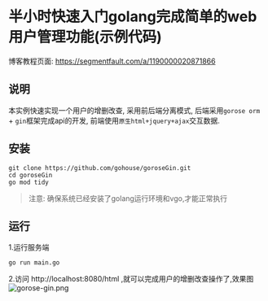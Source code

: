 # 半小时快速入门golang完成简单的web用户管理功能(示例代码)
博客教程页面: https://segmentfault.com/a/1190000020871866

## 说明
本实例快速实现一个用户的增删改查, 采用前后端分离模式, 后端采用`gorose orm` + `gin`框架完成api的开发, 前端使用`原生html+jquery+ajax`交互数据. 

## 安装
```shell script
git clone https://github.com/gohouse/goroseGin.git
cd goroseGin
go mod tidy
```
> 注意: 确保系统已经安装了golang运行环境和vgo,才能正常执行

## 运行
1.运行服务端
```shell script
go run main.go
```

2.访问 http://localhost:8080/html ,就可以完成用户的增删改查操作了,效果图  
![gorose-gin.png](https://i.loli.net/2019/10/31/B7wkU8XYS6OIRdH.jpg)
